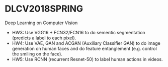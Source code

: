 # DLCV2018SPRING
Deep Learning on Computer Vision

* HW3: Use VGG16 + FCN32/FCN16 to do sementic segmentation (predicts a label to each pixel).
* HW4: Use VAE, GAN and ACGAN (Auxiliary Classifier GAN) to do image generation on human faces and do feature entanglement (e.g. control the smiling on the face).
* HW5: Use RCNN (recurrent Resnet-50) to label human actions in videos.
